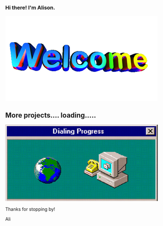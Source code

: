 ### Hi there! I'm Alison.


![alt text](https://github.com/alisonlhart/alisonlhart/blob/main/resources/images/welcome.gif)

## More projects.... loading.....


![alt text](https://github.com/alisonlhart/alisonlhart/blob/main/resources/images/giphy.gif)

Thanks for stopping by! 

Ali



<!--
**alisonlhart/alisonlhart** is a ✨ _special_ ✨ repository because its `README.md` (this file) appears on your GitHub profile.

Here are some ideas to get you started:

- 🔭 I’m currently working on ...
- 🌱 I’m currently learning ...
- 👯 I’m looking to collaborate on ...
- 🤔 I’m looking for help with ...
- 💬 Ask me about ...
- 📫 How to reach me: ...
- 😄 Pronouns: ...
- ⚡ Fun fact: ...
-->
